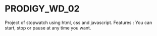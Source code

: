 # PRODIGY_WD_02
Project of stopwatch using html, css and javascript.
Features : You can start, stop or pause at any time you want.
